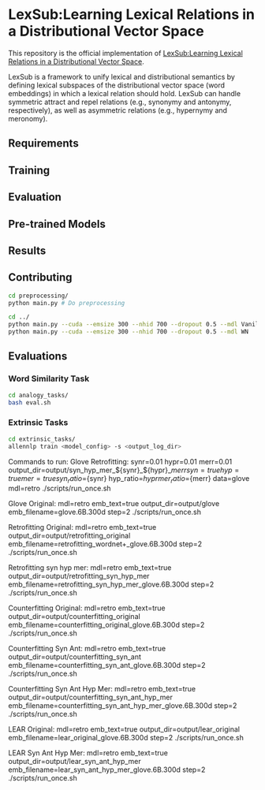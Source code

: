 # LexSub:Learning Lexical Relations in a Distributional Vector Space

This repository is the official implementation of [LexSub:Learning Lexical Relations in a Distributional Vector Space](https://www.mitpressjournals.org/doi/full/10.1162/tacl_a_00316).


LexSub is a framework to unify lexical and distributional semantics by defining lexical subspaces of the distributional vector space (word embeddings) in which a lexical relation should hold. LexSub can handle symmetric attract and repel relations (e.g., synonymy and antonymy, respectively), as well as asymmetric relations (e.g., hypernymy and meronomy).


## Requirements

## Training

## Evaluation

## Pre-trained Models

## Results

## Contributing

```bash
cd preprocessing/
python main.py # Do preprocessing

cd ../
python main.py --cuda --emsize 300 --nhid 700 --dropout 0.5 --mdl Vanilla        #  Train Vanilla LM
python main.py --cuda --emsize 300 --nhid 700 --dropout 0.5 --mdl WN        #  Train Augmented LM
```

## Evaluations
### Word Similarity Task
```bash
cd analogy_tasks/
bash eval.sh
```

### Extrinsic Tasks

```bash
cd extrinsic_tasks/
allennlp train <model_config> -s <output_log_dir>
```

Commands to run:
Glove Retrofitting: 
synr=0.01 hypr=0.01 merr=0.01 output_dir=output/syn_hyp_mer_${synr}_${hypr}_${merr} syn=true hyp=true mer=true syn_ratio=${synr} hyp_ratio=${hypr} mer_ratio=${merr} data=glove mdl=retro ./scripts/run_once.sh 

Glove Original:
mdl=retro emb_text=true output_dir=output/glove emb_filename=glove.6B.300d step=2 ./scripts/run_once.sh

Retrofitting Original:
mdl=retro emb_text=true output_dir=output/retrofitting_original emb_filename=retrofitting_wordnet+_glove.6B.300d step=2 ./scripts/run_once.sh

Retrofitting syn hyp mer:
mdl=retro emb_text=true output_dir=output/retrofitting_syn_hyp_mer emb_filename=retrofitting_syn_hyp_mer_glove.6B.300d step=2 ./scripts/run_once.sh

Counterfitting Original:
mdl=retro emb_text=true output_dir=output/counterfitting_original emb_filename=counterfitting_original_glove.6B.300d step=2 ./scripts/run_once.sh

Counterfitting Syn Ant:
mdl=retro emb_text=true output_dir=output/counterfitting_syn_ant emb_filename=counterfitting_syn_ant_glove.6B.300d step=2 ./scripts/run_once.sh

Counterfitting Syn Ant Hyp Mer:
mdl=retro emb_text=true output_dir=output/counterfitting_syn_ant_hyp_mer emb_filename=counterfitting_syn_ant_hyp_mer_glove.6B.300d step=2 ./scripts/run_once.sh

LEAR Original:
mdl=retro emb_text=true output_dir=output/lear_original emb_filename=lear_original_glove.6B.300d step=2 ./scripts/run_once.sh

LEAR Syn Ant Hyp Mer:
mdl=retro emb_text=true output_dir=output/lear_syn_ant_hyp_mer emb_filename=lear_syn_ant_hyp_mer_glove.6B.300d step=2 ./scripts/run_once.sh
